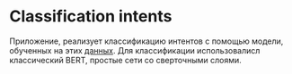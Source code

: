 # Classification intents

Приложение, реализует классификацию интентов с помощью модели, обученных на этих [данных]. 
Для классификации использовалисл классический BERT, простые сети со сверточными слоями. 




   [данных]: <https://github.com/PolyAI-LDN/task-specific-datasets>
